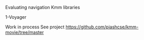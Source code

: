 Evaluating navigation Kmm libraries

1-Voyager 

Work in process
See project
https://github.com/piashcse/kmm-movie/tree/master
